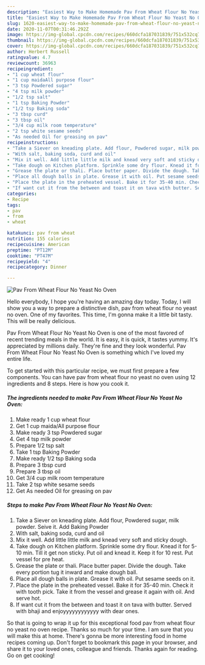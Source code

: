 ```yaml
---
description: "Easiest Way to Make Homemade Pav From Wheat Flour No Yeast No Oven"
title: "Easiest Way to Make Homemade Pav From Wheat Flour No Yeast No Oven"
slug: 1620-easiest-way-to-make-homemade-pav-from-wheat-flour-no-yeast-no-oven
date: 2020-11-07T00:31:46.292Z
image: https://img-global.cpcdn.com/recipes/660dcfa187031839/751x532cq70/pav-from-wheat-flour-no-yeast-no-oven-recipe-main-photo.jpg
thumbnail: https://img-global.cpcdn.com/recipes/660dcfa187031839/751x532cq70/pav-from-wheat-flour-no-yeast-no-oven-recipe-main-photo.jpg
cover: https://img-global.cpcdn.com/recipes/660dcfa187031839/751x532cq70/pav-from-wheat-flour-no-yeast-no-oven-recipe-main-photo.jpg
author: Herbert Russell
ratingvalue: 4.7
reviewcount: 36963
recipeingredient:
- "1 cup wheat flour"
- "1 cup maidaAll purpose flour"
- "3 tsp Powdered sugar"
- "4 tsp milk powder"
- "1/2 tsp salt"
- "1 tsp Baking Powder"
- "1/2 tsp Baking soda"
- "3 tbsp curd"
- "3 tbsp oil"
- "3/4 cup milk room temperature"
- "2 tsp white sesame seeds"
- "As needed Oil for greasing on pav"
recipeinstructions:
- "Take a Siever on kneading plate. Add flour, Powdered sugar, milk powder. Seive it. Add Baking Powder"
- "With salt, baking soda, curd and oil"
- "Mix it well. Add little little milk and knead very soft and sticky dough."
- "Take dough on Kitchen platform. Sprinkle some dry flour. Knead it for 5-10 min. Till it get non sticky. Put oil and knead it. Keep it for 10 rest. Put vessel for pre heat."
- "Grease the plate or thali. Place butter paper. Divide the dough. Take every portion tug it inward and make dough ball."
- "Place all dough balls in plate. Grease it with oil. Put sesame seeds on it."
- "Place the plate in the preheated vessel. Bake it for 35-40 min. Check it with tooth pick. Take it from the vessel and grease it again with oil. And serve hot."
- "If want cut it from the between and toast it on tava with butter. Served with bhaji and enjoyyyyyyyyyyyy with dear ones."
categories:
- Recipe
tags:
- pav
- from
- wheat

katakunci: pav from wheat 
nutrition: 155 calories
recipecuisine: American
preptime: "PT12M"
cooktime: "PT47M"
recipeyield: "4"
recipecategory: Dinner

---
```



![Pav From Wheat Flour No Yeast No Oven](https://img-global.cpcdn.com/recipes/660dcfa187031839/751x532cq70/pav-from-wheat-flour-no-yeast-no-oven-recipe-main-photo.jpg)

Hello everybody, I hope you're having an amazing day today. Today, I will show you a way to prepare a distinctive dish, pav from wheat flour no yeast no oven. One of my favorites. This time, I'm gonna make it a little bit tasty. This will be really delicious.

Pav From Wheat Flour No Yeast No Oven is one of the most favored of recent trending meals in the world. It is easy, it is quick, it tastes yummy. It's appreciated by millions daily. They're fine and they look wonderful. Pav From Wheat Flour No Yeast No Oven is something which I've loved my entire life.




To get started with this particular recipe, we must first prepare a few components. You can have pav from wheat flour no yeast no oven using 12 ingredients and 8 steps. Here is how you cook it.

<!--inarticleads1-->

##### The ingredients needed to make Pav From Wheat Flour No Yeast No Oven:

1. Make ready 1 cup wheat flour
1. Get 1 cup maida/All purpose flour
1. Make ready 3 tsp Powdered sugar
1. Get 4 tsp milk powder
1. Prepare 1/2 tsp salt
1. Take 1 tsp Baking Powder
1. Make ready 1/2 tsp Baking soda
1. Prepare 3 tbsp curd
1. Prepare 3 tbsp oil
1. Get 3/4 cup milk room temperature
1. Take 2 tsp white sesame seeds
1. Get As needed Oil for greasing on pav




<!--inarticleads2-->

##### Steps to make Pav From Wheat Flour No Yeast No Oven:

1. Take a Siever on kneading plate. Add flour, Powdered sugar, milk powder. Seive it. Add Baking Powder
1. With salt, baking soda, curd and oil
1. Mix it well. Add little little milk and knead very soft and sticky dough.
1. Take dough on Kitchen platform. Sprinkle some dry flour. Knead it for 5-10 min. Till it get non sticky. Put oil and knead it. Keep it for 10 rest. Put vessel for pre heat.
1. Grease the plate or thali. Place butter paper. Divide the dough. Take every portion tug it inward and make dough ball.
1. Place all dough balls in plate. Grease it with oil. Put sesame seeds on it.
1. Place the plate in the preheated vessel. Bake it for 35-40 min. Check it with tooth pick. Take it from the vessel and grease it again with oil. And serve hot.
1. If want cut it from the between and toast it on tava with butter. Served with bhaji and enjoyyyyyyyyyyyy with dear ones.




So that is going to wrap it up for this exceptional food pav from wheat flour no yeast no oven recipe. Thanks so much for your time. I am sure that you will make this at home. There's gonna be more interesting food in home recipes coming up. Don't forget to bookmark this page in your browser, and share it to your loved ones, colleague and friends. Thanks again for reading. Go on get cooking!
